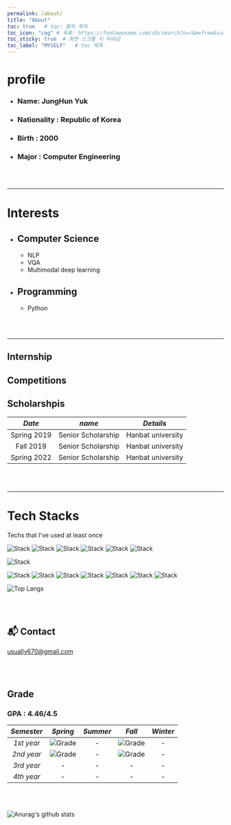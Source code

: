 ```yaml
---
permalink: /about/
title: "About"
toc: true   # toc: 블럭 목차
toc_icon: "cog" # 목록: https://fontawesome.com/v5/search?o=r&m=free&s=solid
toc_sticky: true  # 화면 스크롤 시 따라감
toc_label: "MYSELF"   # toc 제목
---
```

    
# profile
  * ### Name: JungHun Yuk
  * ### Nationality : Republic of Korea
  * ### Birth : 2000
  * ### Major : Computer Engineering 

<br><br>

---

# Interests

- ## Computer Science
  * NLP
  * VQA
  * Multimodal deep learning

- ## Programming
  * Python

<br><br>

---

## Internship
<!-- 
    
|     *Date*      |         *Type*        |          *Contents*         |   *Details* |
|:-------------:|:-------------------:|:-------------------------:|:----------:|
|  Jul.2021      | Join Lab.         |  Undergraduate Researcher | Join "Applied Artificial Inteligence (AAI) Lab."  Research Topic : NLP, Hanbat Univ. <br>[AAI Lab. SITE](https://sites.google.com/view/aailab) |
|  Jul.2021 ~    | Seminar             | Seminar about AI | Study ML, DL <br>[AAI Lab. Seminar](https://github.com/mjkmain/AAI-Seminar) | 
|  Jul.2021 ~ Aug.2021 | Research Activities | Predict Neuclear risk using Bayesian Network | Work for KAERI(Korea Atomic Energy Research Institute)  |
|  Jan.2022 ~ Apr.2022 | Research Activities |  *Visual Question Answering* | CNU.ICT |
|  Jun.2022 ~ present  | Research Activities |  *Outside Knowledge & Knowledge Base Visual Question Answering* | Hanbat univ. | 
   -->


## Competitions
<!-- * AI-spark challenge : object detection (43/225, top 19%), [Team name : "AAIM", Leader]  
    http://aifactory.space/competition/leaderboard/1946
* DACON : NLI (23/467, top 4.9%), [Team name : "교수님GPU사주세요", Leader]  
    https://dacon.io/competitions/official/235875/leaderboard -->
    
 
## Scholarshpis

|     *Date*      |   *name*          |   *Details*      | 
|:-------------:|:-------------------:|:------------------:|
| Spring 2019   |  Senior Scholarship | Hanbat university |
| Fall 2019   |  Senior Scholarship | Hanbat university |
| Spring 2022    |  Senior Scholarship | Hanbat university |

<br><br>

---

# Tech Stacks

Techs that I've used at least once

![Stack](https://img.shields.io/badge/Python-3766AB?style=flat-square&logo=Python&logoColor=white)
![Stack](https://img.shields.io/badge/Java-007396?style=flat-square&logo=Java&logoColor=white)
![Stack](https://img.shields.io/badge/C++-00599C?style=flat-square&logo=C%2B%2B&logoColor=white)
![Stack](https://img.shields.io/badge/C-A8B9CC?style=flat-square&logo=C&logoColor=white)
![Stack](https://img.shields.io/badge/numpy-8977ad?style=flat-square&logo=numpy&logoColor=white)
![Stack](https://img.shields.io/badge/pandas-0080ff?style=flat-square&logo=pandas&logoColor=white)

![Stack](https://img.shields.io/badge/PyTorch-FF4500?style=flat-square&logo=Pytorch&logoColor=white)

![Stack](https://img.shields.io/badge/jupyter-FF8C00?style=flat-square&logo=jupyter&logoColor=white)
![Stack](https://img.shields.io/badge/GoogleColab-FFD700?style=flat-square&logo=GoogleColab&logoColor=black)
![Stack](https://img.shields.io/badge/Slack-3e91b5?style=flat-square&logo=slack&logoColor=white)
![Stack](https://img.shields.io/badge/VisualStudio-4b0082?style=flat-square&logo=VisualStudio&logoColor=white)
![Stack](https://img.shields.io/badge/VisualStudioCode-4169e1?style=flat-square&logo=VisualStudioCode&logoColor=white)
![Stack](https://img.shields.io/badge/eclipse-191970?style=flat-square&logo=eclipse&logoColor=white)
![Stack](https://img.shields.io/badge/pycharm-AFEEEE?style=flat-square&logo=pycharm&logoColor=black)

![Top Langs](https://github-readme-stats.vercel.app/api/top-langs/?username=Swalbak&layout=compact&theme=tokyonight)

<br><br>

## 📬 Contact

usually670@gmail.com

<br><br>

## Grade
### GPA : 4.46/4.5 &nbsp;&nbsp;  

|    *Semester*  |      *Spring*         |       *Summer*     |       *Fall*      |       *Winter*       |      
|:-------------:|:-------------------:|:-------------------:|:-------------------:|:-------------------:|
|    *1st year*    | ![Grade](https://img.shields.io/badge/grade-4.5%2F4.5-blue)| - | ![Grade](https://img.shields.io/badge/grade-4.43%2F4.5-blue)| - |
|    *2nd year*    | ![Grade](https://img.shields.io/badge/grade-4.43%2F4.5-blue) | - | ![Grade](https://img.shields.io/badge/grade-4.5%2F4.5-blue)| - |
|    *3rd year*    | - | - | - | - |
|    *4th year*    | - | - | - | - |

<br><br>

![Anurag's github stats](https://github-readme-stats.vercel.app/api?username=Swalbak&layout=compact&theme=tokyonight)
    